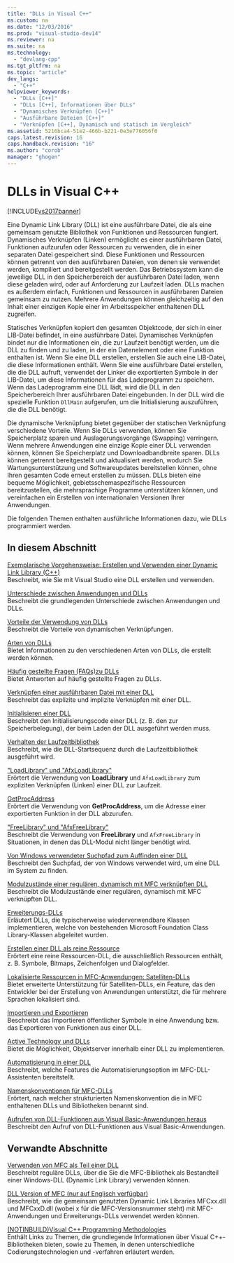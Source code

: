 ```yaml
---
title: "DLLs in Visual C++"
ms.custom: na
ms.date: "12/03/2016"
ms.prod: "visual-studio-dev14"
ms.reviewer: na
ms.suite: na
ms.technology: 
  - "devlang-cpp"
ms.tgt_pltfrm: na
ms.topic: "article"
dev_langs: 
  - "C++"
helpviewer_keywords: 
  - "DLLs [C++]"
  - "DLLs [C++], Informationen über DLLs"
  - "Dynamisches Verknüpfen [C++]"
  - "Ausführbare Dateien [C++]"
  - "Verknüpfen [C++], Dynamisch und statisch im Vergleich"
ms.assetid: 5216bca4-51e2-466b-b221-0e3e776056f0
caps.latest.revision: 16
caps.handback.revision: "16"
ms.author: "corob"
manager: "ghogen"
---
```

# DLLs in Visual C++
[!INCLUDE[vs2017banner](../assembler/inline/includes/vs2017banner.md)]

Eine Dynamic Link Library \(DLL\) ist eine ausführbare Datei, die als eine gemeinsam genutzte Bibliothek von Funktionen und Ressourcen fungiert.  Dynamisches Verknüpfen \(Linken\) ermöglicht es einer ausführbaren Datei, Funktionen aufzurufen oder Ressourcen zu verwenden, die in einer separaten Datei gespeichert sind.  Diese Funktionen und Ressourcen können getrennt von den ausführbaren Dateien, von denen sie verwendet werden, kompiliert und bereitgestellt werden.  Das Betriebssystem kann die jeweilige DLL in den Speicherbereich der ausführbaren Datei laden, wenn diese geladen wird, oder auf Anforderung zur Laufzeit laden.  DLLs machen es außerdem einfach, Funktionen und Ressourcen in ausführbaren Dateien gemeinsam zu nutzen.  Mehrere Anwendungen können gleichzeitig auf den Inhalt einer einzigen Kopie einer im Arbeitsspeicher enthaltenen DLL zugreifen.  
  
 Statisches Verknüpfen kopiert den gesamten Objektcode, der sich in einer LIB\-Datei befindet, in eine ausführbare Datei.  Dynamisches Verknüpfen bindet nur die Informationen ein, die zur Laufzeit benötigt werden, um die DLL zu finden und zu laden, in der ein Datenelement oder eine Funktion enthalten ist.  Wenn Sie eine DLL erstellen, erstellen Sie auch eine LIB\-Datei, die diese Informationen enthält.  Wenn Sie eine ausführbare Datei erstellen, die die DLL aufruft, verwendet der Linker die exportierten Symbole in der LIB\-Datei, um diese Informationen für das Ladeprogramm zu speichern.  Wenn das Ladeprogramm eine DLL lädt, wird die DLL in den Speicherbereich Ihrer ausführbaren Datei eingebunden.  In der DLL wird die spezielle Funktion `DllMain` aufgerufen, um die Initialisierung auszuführen, die die DLL benötigt.  
  
 Die dynamische Verknüpfung bietet gegenüber der statischen Verknüpfung verschiedene Vorteile.  Wenn Sie DLLs verwenden, können Sie Speicherplatz sparen und Auslagerungsvorgänge \(Swapping\) verringern.  Wenn mehrere Anwendungen eine einzige Kopie einer DLL verwenden können, können Sie Speicherplatz und Downloadbandbreite sparen.  DLLs können getrennt bereitgestellt und aktualisiert werden, wodurch Sie Wartungsunterstützung und Softwareupdates bereitstellen können, ohne Ihren gesamten Code erneut erstellen zu müssen.  DLLs bieten eine bequeme Möglichkeit, gebietsschemaspezifische Ressourcen bereitzustellen, die mehrsprachige Programme unterstützen können, und vereinfachen ein Erstellen von internationalen Versionen Ihrer Anwendungen.  
  
 Die folgenden Themen enthalten ausführliche Informationen dazu, wie DLLs programmiert werden.  
  
## In diesem Abschnitt  
 [Exemplarische Vorgehensweise: Erstellen und Verwenden einer Dynamic Link Library \(C\+\+\)](../build/walkthrough-creating-and-using-a-dynamic-link-library-cpp.md)  
 Beschreibt, wie Sie mit Visual Studio eine DLL erstellen und verwenden.  
  
 [Unterschiede zwischen Anwendungen und DLLs](../build/differences-between-applications-and-dlls.md)  
 Beschreibt die grundlegenden Unterschiede zwischen Anwendungen und DLLs.  
  
 [Vorteile der Verwendung von DLLs](../build/advantages-of-using-dlls.md)  
 Beschreibt die Vorteile von dynamischen Verknüpfungen.  
  
 [Arten von DLLs](../build/kinds-of-dlls.md)  
 Bietet Informationen zu den verschiedenen Arten von DLLs, die erstellt werden können.  
  
 [Häufig gestellte Fragen \(FAQs\)zu DLLs](../build/dll-frequently-asked-questions.md)  
 Bietet Antworten auf häufig gestellte Fragen zu DLLs.  
  
 [Verknüpfen einer ausführbaren Datei mit einer DLL](../build/linking-an-executable-to-a-dll.md)  
 Beschreibt das explizite und implizite Verknüpfen mit einer DLL.  
  
 [Initialisieren einer DLL](../build/initializing-a-dll.md)  
 Beschreibt den Initialisierungscode einer DLL \(z. B. den zur Speicherbelegung\), der beim Laden der DLL ausgeführt werden muss.  
  
 [Verhalten der Laufzeitbibliothek](../build/run-time-library-behavior.md)  
 Beschreibt, wie die DLL\-Startsequenz durch die Laufzeitbibliothek ausgeführt wird.  
  
 ["LoadLibrary" und "AfxLoadLibrary"](../build/loadlibrary-and-afxloadlibrary.md)  
 Erörtert die Verwendung von **LoadLibrary** und `AfxLoadLibrary` zum expliziten Verknüpfen \(Linken\) einer DLL zur Laufzeit.  
  
 [GetProcAddress](../build/getprocaddress.md)  
 Erörtert die Verwendung von **GetProcAddress**, um die Adresse einer exportierten Funktion in der DLL abzurufen.  
  
 ["FreeLibrary" und "AfxFreeLibrary"](../build/freelibrary-and-afxfreelibrary.md)  
 Beschreibt die Verwendung von **FreeLibrary** und `AfxFreeLibrary` in Situationen, in denen das DLL\-Modul nicht länger benötigt wird.  
  
 [Von Windows verwendeter Suchpfad zum Auffinden einer DLL](../build/search-path-used-by-windows-to-locate-a-dll.md)  
 Beschreibt den Suchpfad, der von Windows verwendet wird, um eine DLL im System zu finden.  
  
 [Modulzustände einer regulären, dynamisch mit MFC verknüpften DLL](../build/module-states-of-a-regular-dll-dynamically-linked-to-mfc.md)  
 Beschreibt die Modulzustände einer regulären, dynamisch mit MFC verknüpften DLL.  
  
 [Erweiterungs\-DLLs](../build/extension-dlls-overview.md)  
 Erläutert DLLs, die typischerweise wiederverwendbare Klassen implementieren, welche von bestehenden Microsoft Foundation Class Library\-Klassen abgeleitet wurden.  
  
 [Erstellen einer DLL als reine Ressource](../build/creating-a-resource-only-dll.md)  
 Erörtert eine reine Ressourcen\-DLL, die ausschließlich Ressourcen enthält, z. B. Symbole, Bitmaps, Zeichenfolgen und Dialogfelder.  
  
 [Lokalisierte Ressourcen in MFC\-Anwendungen: Satelliten\-DLLs](../build/localized-resources-in-mfc-applications-satellite-dlls.md)  
 Bietet erweiterte Unterstützung für Satelliten\-DLLs, ein Feature, das den Entwickler bei der Erstellung von Anwendungen unterstützt, die für mehrere Sprachen lokalisiert sind.  
  
 [Importieren und Exportieren](../build/importing-and-exporting.md)  
 Beschreibt das Importieren öffentlicher Symbole in eine Anwendung bzw. das Exportieren von Funktionen aus einer DLL.  
  
 [Active Technology und DLLs](../build/active-technology-and-dlls.md)  
 Bietet die Möglichkeit, Objektserver innerhalb einer DLL zu implementieren.  
  
 [Automatisierung in einer DLL](../build/automation-in-a-dll.md)  
 Beschreibt, welche Features die Automatisierungsoption im MFC\-DLL\-Assistenten bereitstellt.  
  
 [Namenskonventionen für MFC\-DLLs](../build/naming-conventions-for-mfc-dlls.md)  
 Erörtert, nach welcher strukturierten Namenskonvention die in MFC enthaltenen DLLs und Bibliotheken benannt sind.  
  
 [Aufrufen von DLL\-Funktionen aus Visual Basic\-Anwendungen heraus](../build/calling-dll-functions-from-visual-basic-applications.md)  
 Beschreibt den Aufruf von DLL\-Funktionen aus Visual Basic\-Anwendungen.  
  
## Verwandte Abschnitte  
 [Verwenden von MFC als Teil einer DLL](../mfc/tn011-using-mfc-as-part-of-a-dll.md)  
 Beschreibt reguläre DLLs, über die Sie die MFC\-Bibliothek als Bestandteil einer Windows\-DLL \(Dynamic Link Library\) verwenden können.  
  
 [DLL Version of MFC \(nur auf Englisch verfügbar\)](../mfc/tn033-dll-version-of-mfc.md)  
 Beschreibt, wie die gemeinsam genutzten Dynamic Link Libraries MFCxx.dll und MFCxxD.dll \(wobei x für die MFC\-Versionsnummer steht\) mit MFC\-Anwendungen und Erweiterungs\-DLLs verwendet werden können.  
  
 [\(NOTINBUILD\)Visual C\+\+ Programming Methodologies](assetId:///0822f806-fa81-4b65-bf0f-1e2921f30c95)  
 Enthält Links zu Themen, die grundlegende Informationen über Visual C\+\+\-Bibliotheken bieten, sowie zu Themen, in denen unterschiedliche Codierungstechnologien und \-verfahren erläutert werden.